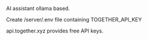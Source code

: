 AI assistant ollama based.

Create /server/.env file containing TOGETHER_API_KEY

api.together.xyz provides free API keys.
